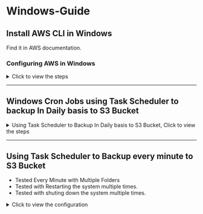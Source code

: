 # Windows-Guide
## Install AWS CLI in Windows
Find it in AWS documentation.

### Configuring AWS in Windows

<details>
  <summary>Click to view the steps</summary>

## 1) Create the profile (one-time)

In **CMD or PowerShell**:

```bash
aws configure --profile my-sync-profile
```

Enter your Access Key, Secret, and Region (e.g. `ap-south-1`).

This writes:

* `%UserProfile%\.aws\credentials`
* `%UserProfile%\.aws\config`

---

## 2) Make it the default for your terminals

Pick **one** of these (both work):

### A) Persist for future sessions (recommended)

**CMD:**

```cmd
setx AWS_DEFAULT_PROFILE "my-sync-profile"
setx AWS_DEFAULT_REGION "ap-south-1"
```

**PowerShell:**

```powershell
setx AWS_DEFAULT_PROFILE "my-sync-profile"
setx AWS_DEFAULT_REGION "ap-south-1"
```

> Close & reopen the terminal after `setx`.

### B) Just for the current window (temporary)

**CMD:**

```cmd
set AWS_PROFILE=my-sync-profile
set AWS_DEFAULT_REGION=ap-south-1
```

**PowerShell:**

```powershell
$env:AWS_PROFILE = "my-sync-profile"
$env:AWS_DEFAULT_REGION = "ap-south-1"
```

> `AWS_PROFILE` and `AWS_DEFAULT_PROFILE` behave the same for choosing the default.

---

## 3) Make it the default for Task Scheduler

You have two tidy options. Use whichever matches how your task runs.

### Option 3A — Inject env var in the **Action** (works with any user/SYSTEM)

**If your task runs a batch (`.bat`) via CMD:**

```cmd
SCHTASKS /Change /TN "S3DailySync" /TR "cmd.exe /c set AWS_PROFILE=my-sync-profile&& set AWS_DEFAULT_REGION=ap-south-1&& C:\scripts\s3sync.bat"
```

**If your task runs a PowerShell script:**

```cmd
SCHTASKS /Change /TN "S3DailySync" /TR "powershell.exe -NoProfile -ExecutionPolicy Bypass -Command \"$env:AWS_PROFILE='my-sync-profile'; $env:AWS_DEFAULT_REGION='ap-south-1'; & 'C:\scripts\s3sync.ps1'\""
```

> This guarantees the task uses the right profile, even when it runs as **SYSTEM** or a different account.

### Option 3B — Set inside your script (simple)

**Batch (`s3sync.bat`), add at the top:**

```bat
set AWS_PROFILE=my-sync-profile
set AWS_DEFAULT_REGION=ap-south-1
```

**PowerShell (`s3sync.ps1`), add at the top:**

```powershell
$env:AWS_PROFILE = "my-sync-profile"
$env:AWS_DEFAULT_REGION = "ap-south-1"
```

---

## 4) Verify

Run these from a new terminal (or trigger the task), then check:

```bash
aws configure list
aws sts get-caller-identity
```

You should see the profile in use and the expected IAM identity.
Optionally list your bucket to confirm access:

```bash
aws s3 ls s3://elasticbeanstalk-ap-south-1-508351649560/resources/environments/logs/
```

---

## 5) (Optional) Make `my-sync-profile` the literal `[default]`

If you **really** want no env vars at all, you can copy the credentials into the `[default]` section:

**`%UserProfile%\.aws\credentials`**

```ini
[default]
aws_access_key_id=AKIA...
aws_secret_access_key=...

[my-sync-profile]
aws_access_key_id=AKIA...
aws_secret_access_key=...
```

**`%UserProfile%\.aws\config`**

```ini
[default]
region=ap-south-1
output=json

[profile my-sync-profile]
region=ap-south-1
output=json
```

> Caution: this changes the default for **everything** on that machine/user.

---

### Quick recap

* Create it: `aws configure --profile my-sync-profile`
* Make it default:

  * Persist: `setx AWS_DEFAULT_PROFILE my-sync-profile`
  * Or inject in task action / script (`AWS_PROFILE=my-sync-profile`)
* Verify: `aws sts get-caller-identity`, `aws configure list`

That’s it — now `aws` will behave as if `my-sync-profile` is the default everywhere.

</details>

---

## Windows Cron Jobs using Task Scheduler to backup In Daily basis to S3 Bucket

<details>
  <summary>Using Task Scheduler to Backup In Daily basis to S3 Bucket, Click to view the steps</summary>

### **Step 1: Create the AWS profile**

Run this in PowerShell (replace with your real values):

```powershell
aws configure --profile mfa-session
```

It will ask:

```
AWS Access Key ID [None]: ASIAxxxx
AWS Secret Access Key [None]: xxxxx
Default region name [None]: ap-south-1
Default output format [None]: json
```

👉 After this, open the file
`C:\Users\<YourUser>\.aws\credentials`
and **add the session token** manually under `[mfa-session]`: as well as add the aws access key and secret access key after the mfa command is given in the cli

```ini
[mfa-session]
aws_access_key_id = ASIAxxxx
aws_secret_access_key = xxxxx
aws_session_token = IQoJb3JpZ2luX2Vj....
```

That’s it. ✅

---

### **Step 2: Create the PowerShell script**

Save this as `C:\scripts\s3sync.ps1`:

```powershell
# Ensure log directory exists
$LogDir = "C:\Logs"
if (!(Test-Path $LogDir)) {
    New-Item -ItemType Directory -Path $LogDir | Out-Null
}

# Date format: YYYYMMDD_HHmmss
$DateTime = (Get-Date).ToString("yyyyMMdd_HHmmss")
$LogFile  = Join-Path $LogDir "s3sync_$DateTime.log"

# Write header
"Starting sync at $DateTime" | Out-File -FilePath $LogFile -Encoding utf8

# Run sync with profile and log output
aws s3 sync "C:\Data\Reports" "s3://my-company-backups/reports/" --profile mfa-session *>> $LogFile

# Write footer
"Finished sync at $DateTime" | Out-File -FilePath $LogFile -Append -Encoding utf8
```

---
#### Before Executing the steps task
<img width="1200" height="490" alt="image" src="https://github.com/user-attachments/assets/2ee18984-e253-4944-b6e4-ce3fe6769bf8" />

### **Step 3: Schedule the Task**

Run this in PowerShell **as Administrator**:

```powershell
$Action = New-ScheduledTaskAction -Execute "powershell.exe" -Argument "-NoProfile -ExecutionPolicy Bypass -File `"`"C:\scripts\s3sync.ps1`"`""
$Trigger = New-ScheduledTaskTrigger -Daily -At 05:32
$Principal = New-ScheduledTaskPrincipal -UserId "$env:USERDOMAIN\$env:USERNAME" -LogonType Interactive
Register-ScheduledTask -TaskName "S3DailySync" -Action $Action -Trigger $Trigger -Principal $Principal -Description "Daily sync C:\Data\Reports to S3"
```

---

### **Step 4: Verify**

* Check task info:

  ```powershell
  Get-ScheduledTaskInfo -TaskName "S3DailySync"
  ```
* Check logs:

  ```powershell
  Get-Content (Get-ChildItem "C:\Logs\s3sync_*.log" | Sort-Object LastWriteTime -Descending | Select-Object -First 1)
  ```

---

#### After Executing the steps
<img width="1186" height="483" alt="image" src="https://github.com/user-attachments/assets/ce08d0fe-f4cc-454b-858a-63fea8f4ed3e" />


✅ That’s the **simplest setup**:

* Profile is stored once (`mfa-session`).
* Script always runs with `--profile mfa-session`.
* No environment variables, no exporting.

---

### Go to task scheduler GUI
- then Go to Task Scheduler Library
- Find S3DailySync and CLick on it
- In the left hand side you will find `Run` , `End` , `Disable` and other options.
- Added some files in the source local folder in the system
- Then clicked on Run
- Followed Step 4 from the above task
* Check task info:

  ```powershell
  Get-ScheduledTaskInfo -TaskName "S3DailySync"
  ```
* Check logs:

  ```powershell
  Get-Content (Get-ChildItem "C:\Logs\s3sync_*.log" | Sort-Object LastWriteTime -Descending | Select-Object -First 1)
  ```
- New task has run and the output of the above command looks like
```powershell
PS C:\Users\Mallick\.aws> Get-ScheduledTaskInfo -TaskName "S3DailySync"
LastRunTime        : 21-08-2025 16:24:15
LastTaskResult     : 0
NextRunTime        : 22-08-2025 16:13:00
NumberOfMissedRuns : 0
TaskName           : S3DailySync
TaskPath           :
PSComputerName     :
```

- In the S3 bucket folder
<img width="1200" height="572" alt="image" src="https://github.com/user-attachments/assets/bc990648-c88a-4be0-8b53-481466bd6c9c" />

</details>

---

## Using Task Scheduler to Backup every minute to S3 Bucket
- Tested Every Minute with Multiple Folders
- Tested with Restarting the system multiple times.
- Tested with shuting down the system multiple times.

<details>
  <summary>Click to view the configuration</summary>

### **Step 1: Create the AWS profile**

Run this in PowerShell (replace with your real values):

```powershell
aws configure --profile mfa-session
```

It will ask:

```
AWS Access Key ID [None]: ASIAxxxx
AWS Secret Access Key [None]: xxxxx
Default region name [None]: ap-south-1
Default output format [None]: json
```

👉 After this, open the file
`C:\Users\<YourUser>\.aws\credentials`
and **add the session token** manually under `[mfa-session]`: as well as add the aws access key and secret access key after the mfa command is given in the cli

```ini
[default]
aws_access_key_id = ASIAxxxx
aws_secret_access_key = xxxxx

[mfa-session]
aws_access_key_id = ASIAxxxx ## --> Generated from MFA Session for CLI
aws_secret_access_key = xxxxx ## --> Generated from MFA Session for CLI
aws_session_token = IQoJb3JpZ2luX2Vj.... ## --> Generated from MFA Session for CLI
```

That’s it. ✅

### **Step 2: Create the PowerShell script**
- Save this as `C:\scripts\s3sync.ps1`:

```powershell
# Ensure log directory exists
$LogDir = "C:\Logs"
if (!(Test-Path $LogDir)) {
    New-Item -ItemType Directory -Path $LogDir | Out-Null
}

# Define persistent log file
$LogFile = Join-Path $LogDir "s3sync.log"

# Add header with timestamp
$DateTime = Get-Date -Format "yyyy-MM-dd HH:mm:ss"
Add-Content $LogFile "==== Sync started at $DateTime ===="

# Run sync and append output to the log file (single-line command)
aws s3 sync "C:\Users\Testing\scripts\Data\Reports" "s3://elasticbeanstalk-ap-south-1-508351649560/sync-commands-test/" --profile mfa-session 2>&1 | Add-Content $LogFile

# Add footer with timestamp
$EndTime = Get-Date -Format "yyyy-MM-dd HH:mm:ss"
Add-Content $LogFile "==== Sync finished at $EndTime ===="
Add-Content $LogFile ""
```

### **Step 3: Schedule the Task**
Run this in PowerShell **as Administrator**:
- Repetation Duration 3 Days
```powershell
$Action = New-ScheduledTaskAction -Execute "powershell.exe" -Argument "-NoProfile -ExecutionPolicy Bypass -File "C:\Users\Testing\scripts\s3sync.ps1""
$Trigger = New-ScheduledTaskTrigger -Once -At (Get-Date).Date.AddMinutes(1) ``
    -RepetitionInterval (New-TimeSpan -Minutes 1) ``
    -RepetitionDuration (New-TimeSpan -Days 3)
$Principal = New-ScheduledTaskPrincipal -UserId "$env:USERDOMAIN\$env:USERNAME" -LogonType Interactive
Register-ScheduledTask -TaskName "S3EveryMinuteSync" -Action $Action -Trigger $Trigger -Principal $Principal -Description "Sync C:\Data\Reports to S3 every minute"
```

- Repetation Duration Max
```powershell
$Action = New-ScheduledTaskAction -Execute "powershell.exe" -Argument "-NoProfile -ExecutionPolicy Bypass -File "C:\Users\Testing\scripts\s3sync.ps1""
$Trigger = New-ScheduledTaskTrigger -Once -At (Get-Date).Date.AddMinutes(1) ``
    -RepetitionInterval (New-TimeSpan -Minutes 1) ``
    -RepetitionDuration ([TimeSpan]::MaxValue)
$Principal = New-ScheduledTaskPrincipal -UserId "$env:USERDOMAIN\$env:USERNAME" -LogonType Interactive
Register-ScheduledTask -TaskName "S3EveryMinuteSync" -Action $Action -Trigger $Trigger -Principal $Principal -Description "Sync C:\Data\Reports to S3 every minute"
$RepetitionDuration = New-TimeSpan -Days 3 ## --> We can change at the later stage anytime.
```

### **Step 4: Verify**

* Check task info:

  ```powershell
  Get-ScheduledTaskInfo -TaskName "S3DailySync"
  Get-ScheduledTask | Get-ScheduledTaskInfo | Select-Object TaskName, State, LastRunTime, NextRunTime
  Get-ScheduledTask -TaskName "S3EveryMinuteSync" | Get-ScheduledTaskInfo | Select-Object TaskName, State, LastRunTime, NextRunTime
  Get-ScheduledTask -TaskName "S3EveryMinuteSync" | Get-ScheduledTaskInfo | Select-Object TaskName, LastRunTime, LastTaskResult
  ```
* Check logs:

  ```powershell
  Get-Content (Get-ChildItem "C:\Logs\s3sync.log" | Sort-Object LastWriteTime -Descending | Select-Object -First 1)
  ```

---
  
</details>

